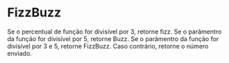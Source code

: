 # FizzBuzz

Se o percentual de função for divisível por 3, retorne fizz. Se o parâmentro da função for divisível por 5, retorne Buzz. Se o parâmentro
da função for divisível por 3 e 5, retorne FizzBuzz. Caso contrário, retorne o número enviado.